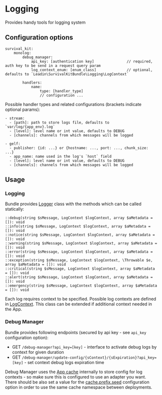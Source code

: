 # Logging
Provides handy tools for logging system

## Configuration options
```
survival_kit:
    monolog:
        debug_manager:
            api_key: [authentication key]               // required, auth key to be send in a request query param
            log_context_enum: [enum_class]              // optional, defaults to `Leadin\SurvivalKitBundle\Logging\LogContext`

        handlers:
            name:
                type: [handler_type]
                // configuration ...
```

Possible handler types and related configurations (brackets indicate optional params):
```
- stream:
  - [path]: path to store logs file, defaults to `var/log/{app_env}.log`
  - [level]: level name or int value, defaults to DEBUG
  - [channels]: channels from which messages will be logged

- gelf:
  - publisher: {id: ...} or {hostname: ..., port: ..., chunk_size: ...}
  - app_name: name used in the log's `host` field
  - [level]: level name or int value, defaults to DEBUG
  - [channels]: channels from which messages will be logged
```

## Usage
### Logging
Bundle provides [Logger](Logger.php) class with the methods which can be called statically:
```
::debug(string $sMessage, LogContext $logContext, array $aMetadata = []): void
::info(string $sMessage, LogContext $logContext, array $aMetadata = []): void
::notice(string $sMessage, LogContext $logContext, array $aMetadata = []): void
::warning(string $sMessage, LogContext $logContext, array $aMetadata = []): void
::error(string $sMessage, LogContext $logContext, array $aMetadata = []): void
::exception(string $sMessage, LogContext $logContext, \Throwable $e, array $aMetadata = []): void
::critical(string $sMessage, LogContext $logContext, array $aMetadata = []): void
::alert(string $sMessage, LogContext $logContext, array $aMetadata = []): void
::emergency(string $sMessage, LogContext $logContext, array $aMetadata = []): void
```
Each log requires context to be specified. Possible log contexts are defined in [LogContext](LogContext.php).
This class can be extended if additional context needed in the App.

### Debug Manager
Bundle provides following endpoints (secured by api key - see `api_key` configuration option):
- GET `/debug-manager?api_key=[key]` - interface to activate debug logs by context for given duration
- GET `/debug-manager/update-config/{sContext}/{sExpiration}?api_key=[key]` - set context debug logs expiration time

Debug Manager uses the [App cache](https://symfony.com/doc/current/cache.html#cache-configuration-with-frameworkbundle) internally to store config for log contexts - so make sure this is configured to use an adapter you want.
There should be also set a value for the [cache.prefix.seed](https://symfony.com/doc/current/reference/configuration/framework.html#reference-cache-prefix-seed) configuration option in order to use the same cache namespace between deployments.
